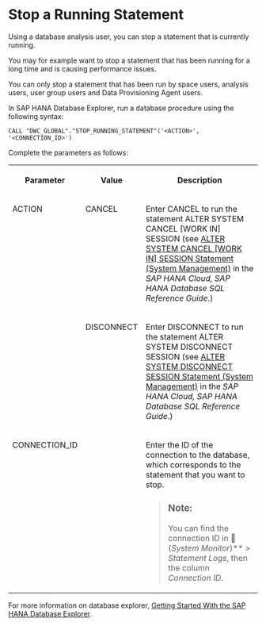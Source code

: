 <!-- loio0cf11ede362b4f4186c459097464943d -->

<link rel="stylesheet" type="text/css" href="../css/sap-icons.css"/>

# Stop a Running Statement

Using a database analysis user, you can stop a statement that is currently running.

You may for example want to stop a statement that has been running for a long time and is causing performance issues.

You can only stop a statement that has been run by space users, analysis users, user group users and Data Provisioning Agent users.

In SAP HANA Database Explorer, run a database procedure using the following syntax:

```
CALL "DWC_GLOBAL"."STOP_RUNNING_STATEMENT"('<ACTION>', '<CONNECTION_ID>')
```

Complete the parameters as follows:


<table>
<tr>
<th valign="top">

Parameter

</th>
<th valign="top">

Value

</th>
<th valign="top">

Description

</th>
</tr>
<tr>
<td valign="top" rowspan="2">

ACTION

</td>
<td valign="top">

CANCEL

</td>
<td valign="top">

Enter CANCEL to run the statement ALTER SYSTEM CANCEL \[WORK IN\] SESSION \(see [ALTER SYSTEM CANCEL \[WORK IN\] SESSION Statement \(System Management\)](https://help.sap.com/docs/HANA_CLOUD_DATABASE/c1d3f60099654ecfb3fe36ac93c121bb/20d0eb287519101498c4ecb8114cab17.html) in the *SAP HANA Cloud, SAP HANA Database SQL Reference Guide*.\)

</td>
</tr>
<tr>
<td valign="top">

DISCONNECT

</td>
<td valign="top">

Enter DISCONNECT to run the statement ALTER SYSTEM DISCONNECT SESSION \(see [ALTER SYSTEM DISCONNECT SESSION Statement \(System Management\)](https://help.sap.com/docs/HANA_CLOUD_DATABASE/c1d3f60099654ecfb3fe36ac93c121bb/20d1524e751910148706e0aab4063a0f.html) in the *SAP HANA Cloud, SAP HANA Database SQL Reference Guide*.\)

</td>
</tr>
<tr>
<td valign="top">

CONNECTION\_ID

</td>
<td valign="top">

 

</td>
<td valign="top">

Enter the ID of the connection to the database, which corresponds to the statement that you want to stop.

> ### Note:  
> You can find the connection ID in <span class="FPA-icons-V3"></span> \(*System Monitor*\)** \> *Statement Logs*, then the column *Connection ID*.



</td>
</tr>
</table>

For more information on database explorer, [Getting Started With the SAP HANA Database Explorer](https://help.sap.com/docs/SAP_HANA_COCKPIT/e8d0ddfb84094942a9f90288cd6c05d3/7fa981c8f1b44196b243faeb4afb5793.html).

